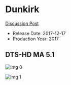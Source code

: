 # Dunkirk

[Discussion Post](https://www.avsforum.com/threads/bass-eq-for-filtered-movies.2995212/post-56742350)

* Release Date: 2017-12-17
* Production Year: 2017

## DTS-HD MA 5.1

![img 0](https://i.imgur.com/ImTsoht.jpg)

![img 1](https://i.imgur.com/yQdsnOw.jpg)

